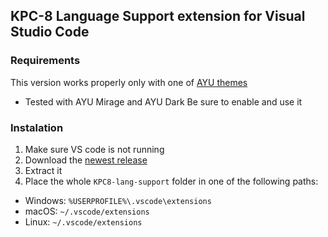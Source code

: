 ## KPC-8 Language Support extension for Visual Studio Code

### Requirements
This version works properly only with one of [AYU themes](https://marketplace.visualstudio.com/items?itemName=teabyii.ayu)
* Tested with AYU Mirage and AYU Dark
Be sure to enable and use it

### Instalation
1. Make sure VS code is not running
1. Download the [newest release](https://github.com/KlivenPL/KPC8-lang-support/releases)
1. Extract it
1. Place the whole `KPC8-lang-support` folder in one of the following paths:
* Windows: `%USERPROFILE%\.vscode\extensions`
* macOS: `~/.vscode/extensions`
* Linux: `~/.vscode/extensions`

